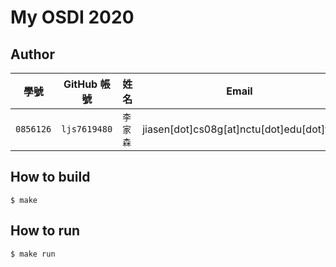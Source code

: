 # My OSDI 2020

## Author

| 學號 | GitHub 帳號 | 姓名 | Email |
| --- | ----------- | --- | --- |
|`0856126`| `ljs7619480` | `李家森` | jiasen[dot]cs08g[at]nctu[dot]edu[dot]tw |

## How to build

```
$ make
```

## How to run

```
$ make run
```
